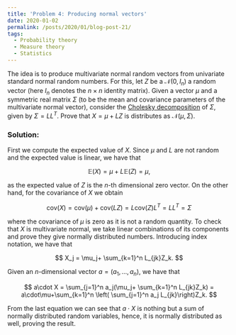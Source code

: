 ```yaml
---
title: 'Problem 4: Producing normal vectors'
date: 2020-01-02
permalink: /posts/2020/01/blog-post-21/
tags:
  - Probability theory
  - Measure theory
  - Statistics
---
```


The idea is to produce multivariate normal random vectors from univariate standard normal random numbers. For this, let $Z$ be a $\mathcal{N}(0,I_n)$ a random vector (here $I_n$ denotes the $n\times n$ identity matrix). Given a vector $\mu$ and a symmetric real matrix $\Sigma$ (to be the mean and covariance parameters of the multivariate normal vector), consider the [Cholesky decomposition](https://en.wikipedia.org/wiki/Cholesky_decomposition) of $\Sigma$, given by $\Sigma = LL^T$. Prove that $X = \mu +LZ$ is distributes as $\mathcal{N}(\mu,\Sigma)$.

### Solution:

First we compute the expected value of $X$. Since $\mu$ and $L$ are not random and the expected value is linear, we have that

$$
\mathbb{E}(X) = \mu + L\mathbb{E}(Z) =\mu,
$$

as the expected value of $Z$ is the $n$-th dimensional zero vector. On the other hand, for the covariance of $X$ we obtain

$$
\newcommand{\cov}{\mathrm{cov}}
\cov(X) = \cov(\mu)+\cov(LZ)=L\cov(Z)L^T = LL^T =\Sigma
$$

where the covariance of $\mu$ is zero as it is not a random quantity. To check that $X$ is multivariate normal, we take linear combinations of its components and prove they give normally distributed numbers. Introducing index notation, we have that

$$
X_j = \mu_j+ \sum_{k=1}^n L_{jk}Z_k.
$$

Given an $n$-dimensional vector $a=(a_1,\dots,a_n)$, we have that

$$
a\cdot X = \sum_{j=1}^n a_j(\mu_j+ \sum_{k=1}^n L_{jk}Z_k) = a\cdot\mu+\sum_{k=1}^n \left( \sum_{j=1}^n a_j L_{jk}\right)Z_k.
$$

From the last equation we can see that $a\cdot X$ is nothing but a sum of normally distributed random variables, hence, it is normally distributed as well, proving the result.
